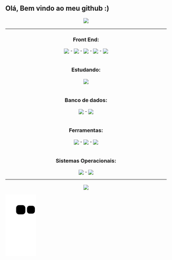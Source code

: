 ## Olá, Bem vindo ao meu github :)

<div align="center">
   <img height="160em" src="https://github-profile-summary-cards.vercel.app/api/cards/profile-details?username=Guilherme-Goncalves-de-Souza&theme=vue"/>
</div>

<hr>

<div align = "center">
  <h3> Front End: </h3>
  <img align = "center" width="50px" src = "https://cdn.jsdelivr.net/gh/devicons/devicon/icons/html5/html5-plain-wordmark.svg"> -
  <img align = "center" width="50px" src = "https://cdn.jsdelivr.net/gh/devicons/devicon/icons/css3/css3-plain-wordmark.svg"> -
  <img align = "center" width="50px" src="https://cdn.jsdelivr.net/gh/devicons/devicon/icons/sass/sass-original.svg" /> -
  <img align = "center" width="40px" src = "https://cdn.jsdelivr.net/gh/devicons/devicon/icons/javascript/javascript-original.svg"> -
  <img align = "center" width="40px" src = "https://cdn.jsdelivr.net/gh/devicons/devicon/icons/typescript/typescript-original.svg">
</div>

<br>

<div align = "center">
  <h3> Estudando: </h3>
  <img align = "center" width="50px" src = "https://cdn.jsdelivr.net/gh/devicons/devicon/icons/react/react-original-wordmark.svg">
</div>
<br>


<div align = "center">
  <h3> Banco de dados: </h3>
  <img align = "center" width="80px" src = "https://cdn.jsdelivr.net/gh/devicons/devicon/icons/mysql/mysql-original-wordmark.svg"> -
  <img align = "center" width="65px" src = "https://cdn.jsdelivr.net/gh/devicons/devicon/icons/mongodb/mongodb-original-wordmark.svg">
</div>
<br>

<div align = "center">
  <h3> Ferramentas: </h3>
  <img align = "center" width="60px" src = "https://cdn.jsdelivr.net/gh/devicons/devicon/icons/git/git-plain-wordmark.svg"> -
  <img align = "center" width="45px" src="https://cdn.jsdelivr.net/gh/devicons/devicon/icons/figma/figma-original.svg" /> -
  <img align = "center" width="45px" src="https://cdn.jsdelivr.net/gh/devicons/devicon/icons/vscode/vscode-original-wordmark.svg" />

</div>

<br>

<div align = "center">
  <h3> Sistemas Operacionais: </h3>
  <img align = "center" width="50px" src = "https://cdn.jsdelivr.net/gh/devicons/devicon/icons/windows8/windows8-original.svg"> -
  <img align = "center" width="65px" src = "https://img.shields.io/badge/Linux-FCC624?style=for-the-badge&logo=linux&logoColor=black">
</div>

<hr>

<div align = "center">
  <a href = "mailto:gui11223344555@gmail.com" target="_blank"> <img align = "center" src = "https://img.shields.io/badge/Gmail-D14836?style=for-the-badge&logo=gmail&logoColor=white"> <a/>
</div>

![Snake animation](https://github.com/Guilherme-Goncalves-de-Souza/Guilherme-Goncalves-de-Souza/blob/output/github-contribution-grid-snake.svg)
  

<!-- Créditos: -https://github.com/alexandresanlim/Badges4-README.md-Profile#-office- 
               -https://github.com/rafaballerini/rafaballerini
               -https://github.com/anuraghazra/github-readme-stats/blob/master/docs/readme_pt-BR.md#cart%C3%A3o-de-estat%C3%ADsticas-do-github
               -https://devicon.dev/
-->
